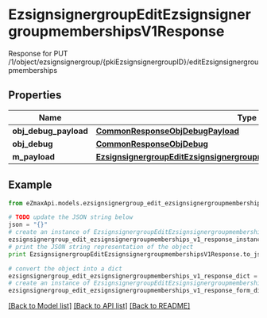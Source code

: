 # EzsignsignergroupEditEzsignsignergroupmembershipsV1Response

Response for PUT /1/object/ezsignsignergroup/{pkiEzsignsignergroupID}/editEzsignsignergroupmemberships

## Properties
Name | Type | Description | Notes
------------ | ------------- | ------------- | -------------
**obj_debug_payload** | [**CommonResponseObjDebugPayload**](CommonResponseObjDebugPayload.md) |  | 
**obj_debug** | [**CommonResponseObjDebug**](CommonResponseObjDebug.md) |  | [optional] 
**m_payload** | [**EzsignsignergroupEditEzsignsignergroupmembershipsV1ResponseMPayload**](EzsignsignergroupEditEzsignsignergroupmembershipsV1ResponseMPayload.md) |  | 

## Example

```python
from eZmaxApi.models.ezsignsignergroup_edit_ezsignsignergroupmemberships_v1_response import EzsignsignergroupEditEzsignsignergroupmembershipsV1Response

# TODO update the JSON string below
json = "{}"
# create an instance of EzsignsignergroupEditEzsignsignergroupmembershipsV1Response from a JSON string
ezsignsignergroup_edit_ezsignsignergroupmemberships_v1_response_instance = EzsignsignergroupEditEzsignsignergroupmembershipsV1Response.from_json(json)
# print the JSON string representation of the object
print EzsignsignergroupEditEzsignsignergroupmembershipsV1Response.to_json()

# convert the object into a dict
ezsignsignergroup_edit_ezsignsignergroupmemberships_v1_response_dict = ezsignsignergroup_edit_ezsignsignergroupmemberships_v1_response_instance.to_dict()
# create an instance of EzsignsignergroupEditEzsignsignergroupmembershipsV1Response from a dict
ezsignsignergroup_edit_ezsignsignergroupmemberships_v1_response_form_dict = ezsignsignergroup_edit_ezsignsignergroupmemberships_v1_response.from_dict(ezsignsignergroup_edit_ezsignsignergroupmemberships_v1_response_dict)
```
[[Back to Model list]](../README.md#documentation-for-models) [[Back to API list]](../README.md#documentation-for-api-endpoints) [[Back to README]](../README.md)


